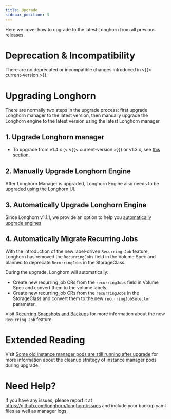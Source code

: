 ```yaml
---
title: Upgrade
sidebar_position: 3
---
```


Here we cover how to upgrade to the latest Longhorn from all previous releases.

# Deprecation & Incompatibility

There are no deprecated or incompatible changes introduced in v{{< current-version >}}.

# Upgrading Longhorn

There are normally two steps in the upgrade process: first upgrade Longhorn manager to the latest version, then manually upgrade the Longhorn engine to the latest version using the latest Longhorn manager.

## 1. Upgrade Longhorn manager

- To upgrade from v1.4.x (&lt; v{{< current-version >}}) or v1.3.x, see [this section.](./longhorn-manager)

## 2. Manually Upgrade Longhorn Engine

After Longhorn Manager is upgraded, Longhorn Engine also needs to be upgraded [using the Longhorn UI.](./upgrade-engine)

## 3. Automatically Upgrade Longhorn Engine

Since Longhorn v1.1.1, we provide an option to help you [automatically upgrade engines](./auto-upgrade-engine)

## 4. Automatically Migrate Recurring Jobs

With the introduction of the new label-driven `Recurring Job` feature, Longhorn has removed the `RecurringJobs` field in the Volume Spec and planned to deprecate `RecurringJobs` in the StorageClass.

During the upgrade, Longhorn will automatically:
- Create new recurring job CRs from the `recurringJobs` field in Volume Spec and convert them to the volume labels.
- Create new recurring job CRs from the `recurringJobs` in the StorageClass and convert them to the new `recurringJobSelector` parameter.

Visit [Recurring Snapshots and Backups](../../snapshots-and-backups/scheduling-backups-and-snapshots) for more information about the new `Recurring Job` feature.

# Extended Reading

Visit [Some old instance manager pods are still running after upgrade](https://longhorn.io/kb/troubleshooting-some-old-instance-manager-pods-are-still-running-after-upgrade) for more information about the cleanup strategy of instance manager pods during upgrade.

# Need Help?

If you have any issues, please report it at
https://github.com/longhorn/longhorn/issues and include your backup yaml files
as well as manager logs.
